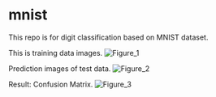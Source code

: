 # mnist
This repo is for digit classification based on MNIST dataset.

This is training data images.
![Figure_1](https://user-images.githubusercontent.com/85408006/131959445-eae768fc-6878-47ae-badf-3d6c05d14050.png)

Prediction images of test data.
![Figure_2](https://user-images.githubusercontent.com/85408006/131959447-2e8bd068-c05b-4e7f-9391-731d173a2e4a.png)

Result: Confusion Matrix.
![Figure_3](https://user-images.githubusercontent.com/85408006/131959449-af4197c5-5339-4292-9d59-ab39ab9ecbcd.png)

